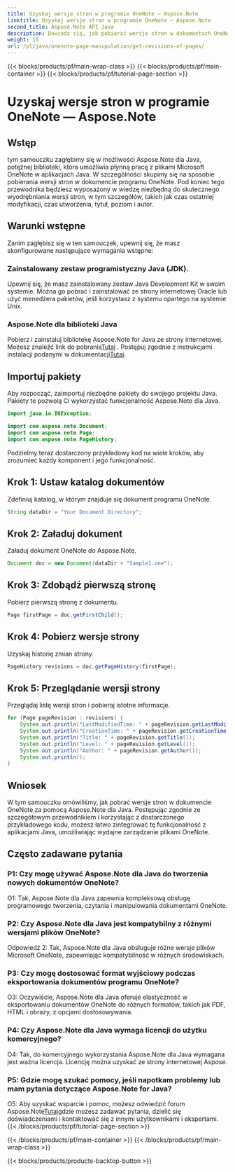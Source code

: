 ```yaml
---
title: Uzyskaj wersje stron w programie OneNote — Aspose.Note
linktitle: Uzyskaj wersje stron w programie OneNote — Aspose.Note
second_title: Aspose.Note API Java
description: Dowiedz się, jak pobierać wersje stron w dokumentach OneNote przy użyciu Aspose.Note Java. Zintegruj to z aplikacjami Java, aby efektywnie zarządzać dokumentami.
weight: 15
url: /pl/java/onenote-page-manipulation/get-revisions-of-pages/
---
```


{{< blocks/products/pf/main-wrap-class >}}
{{< blocks/products/pf/main-container >}}
{{< blocks/products/pf/tutorial-page-section >}}

# Uzyskaj wersje stron w programie OneNote — Aspose.Note

## Wstęp

tym samouczku zagłębimy się w możliwości Aspose.Note dla Java, potężnej biblioteki, która umożliwia płynną pracę z plikami Microsoft OneNote w aplikacjach Java. W szczególności skupimy się na sposobie pobierania wersji stron w dokumencie programu OneNote. Pod koniec tego przewodnika będziesz wyposażony w wiedzę niezbędną do skutecznego wyodrębniania wersji stron, w tym szczegółów, takich jak czas ostatniej modyfikacji, czas utworzenia, tytuł, poziom i autor.

## Warunki wstępne

Zanim zagłębisz się w ten samouczek, upewnij się, że masz skonfigurowane następujące wymagania wstępne:

### Zainstalowany zestaw programistyczny Java (JDK).

Upewnij się, że masz zainstalowany zestaw Java Development Kit w swoim systemie. Można go pobrać i zainstalować ze strony internetowej Oracle lub użyć menedżera pakietów, jeśli korzystasz z systemu opartego na systemie Unix.

### Aspose.Note dla biblioteki Java

 Pobierz i zainstaluj bibliotekę Aspose.Note for Java ze strony internetowej. Możesz znaleźć link do pobrania[Tutaj](https://releases.aspose.com/note/java/) . Postępuj zgodnie z instrukcjami instalacji podanymi w dokumentacji[Tutaj](https://reference.aspose.com/note/java/).

## Importuj pakiety

Aby rozpocząć, zaimportuj niezbędne pakiety do swojego projektu Java. Pakiety te pozwolą Ci wykorzystać funkcjonalność Aspose.Note dla Java.

```java
import java.io.IOException;

import com.aspose.note.Document;
import com.aspose.note.Page;
import com.aspose.note.PageHistory;
```

Podzielmy teraz dostarczony przykładowy kod na wiele kroków, aby zrozumieć każdy komponent i jego funkcjonalność.

## Krok 1: Ustaw katalog dokumentów

Zdefiniuj katalog, w którym znajduje się dokument programu OneNote.

```java
String dataDir = "Your Document Directory";
```

## Krok 2: Załaduj dokument

Załaduj dokument OneNote do Aspose.Note.

```java
Document doc = new Document(dataDir + "Sample1.one");
```

## Krok 3: Zdobądź pierwszą stronę

Pobierz pierwszą stronę z dokumentu.

```java
Page firstPage = doc.getFirstChild();
```

## Krok 4: Pobierz wersje strony

Uzyskaj historię zmian strony.

```java
PageHistory revisions = doc.getPageHistory(firstPage);
```

## Krok 5: Przeglądanie wersji strony

Przeglądaj listę wersji stron i pobieraj istotne informacje.

```java
for (Page pageRevision : revisions) {
    System.out.println("LastModifiedTime: " + pageRevision.getLastModifiedTime());
    System.out.println("CreationTime: " + pageRevision.getCreationTime());
    System.out.println("Title: " + pageRevision.getTitle());
    System.out.println("Level: " + pageRevision.getLevel());
    System.out.println("Author: " + pageRevision.getAuthor());
    System.out.println();
}
```

## Wniosek

W tym samouczku omówiliśmy, jak pobrać wersje stron w dokumencie OneNote za pomocą Aspose.Note dla Java. Postępując zgodnie ze szczegółowym przewodnikiem i korzystając z dostarczonego przykładowego kodu, możesz łatwo zintegrować tę funkcjonalność z aplikacjami Java, umożliwiając wydajne zarządzanie plikami OneNote.

## Często zadawane pytania

### P1: Czy mogę używać Aspose.Note dla Java do tworzenia nowych dokumentów OneNote?

O1: Tak, Aspose.Note dla Java zapewnia kompleksową obsługę programowego tworzenia, czytania i manipulowania dokumentami OneNote.

### P2: Czy Aspose.Note dla Java jest kompatybilny z różnymi wersjami plików OneNote?

Odpowiedź 2: Tak, Aspose.Note dla Java obsługuje różne wersje plików Microsoft OneNote, zapewniając kompatybilność w różnych środowiskach.

### P3: Czy mogę dostosować format wyjściowy podczas eksportowania dokumentów programu OneNote?

O3: Oczywiście, Aspose.Note dla Java oferuje elastyczność w eksportowaniu dokumentów OneNote do różnych formatów, takich jak PDF, HTML i obrazy, z opcjami dostosowywania.

### P4: Czy Aspose.Note dla Java wymaga licencji do użytku komercyjnego?

O4: Tak, do komercyjnego wykorzystania Aspose.Note dla Java wymagana jest ważna licencja. Licencję można uzyskać ze strony internetowej Aspose.

### P5: Gdzie mogę szukać pomocy, jeśli napotkam problemy lub mam pytania dotyczące Aspose.Note for Java?

 O5: Aby uzyskać wsparcie i pomoc, możesz odwiedzić forum Aspose.Note[Tutaj](https://forum.aspose.com/c/note/28)gdzie możesz zadawać pytania, dzielić się doświadczeniami i kontaktować się z innymi użytkownikami i ekspertami.
{{< /blocks/products/pf/tutorial-page-section >}}

{{< /blocks/products/pf/main-container >}}
{{< /blocks/products/pf/main-wrap-class >}}

{{< blocks/products/products-backtop-button >}}
